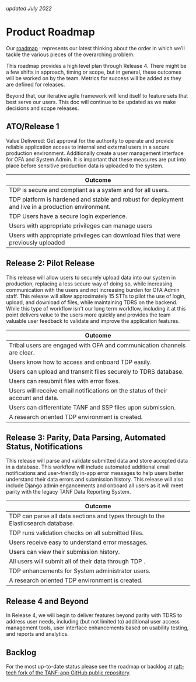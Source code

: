 _updated July 2022_
# Product Roadmap
Our [roadmap](https://app.mural.co/t/raft2792/m/raft2792/1649193957647/f8656ffaae4f5dfd47017eb981b04ff2ab7e792d?fromVisitorModal=true&sender=uc514273731b3f70763f30539) : represents our latest thinking about the order in which we’ll tackle the various pieces of the overarching problem.

This roadmap provides a high level plan through Release 4. There might be a few shifts in approach, timing or scope, but in general, these outcomes will be worked on by the team. Metrics for success will be added as they are defined for releases.

Beyond that, our iterative agile framework will lend itself to feature sets that best serve our users. This doc will continue to be updated as we make decisions and scope releases. 

## ATO/Release 1  
Value Delivered: Get approval for the authority to operate and provide reliable application access to internal and external users in a secure production environment. Additionally create a user management interface for OFA and System Admin. It is important that these measures are put into place before sensitive production data is uploaded to the system.

| Outcome | 
| -------- | 
| TDP is secure and compliant as a system and for all users. |
| TDP platform is hardened and stable and robust for deployment and live in a production environment. |
| TDP Users have a secure login experience. |
| Users with appropriate privileges can manage users | 
| Users with appropriate privileges can download files that were previously uploaded     |


## Release 2: Pilot Release
This release will allow users to securely upload data into our system in production, replacing a less secure way of doing so, while increasing communication with the users and not increasing burden for OFA Admin staff. This release will allow approximately 15 STTs to pilot the use of login, upload, and download of files, while maintaining TDRS on the backend. While this type of workflow isn't our long term workflow, including it at this point delivers value to the users more quickly and provides the team valuable user feedback to validate and improve the application features. 


| Outcome |
| -------- | 
| Tribal users are engaged with OFA and communication channels are clear. |
| Users know how to access and onboard TDP easily. |
| Users can upload and transmit files securely to TDRS database. |
| Users can resubmit files with error fixes. |
| Users will receive email notifications on the status of their account and data. |
| Users can differentiate TANF and SSP files upon submission. |
| A research oriented TDP environment is created. |



## Release 3: Parity, Data Parsing, Automated Status, Notifications
This release will parse and validate submitted data and store accepted data in a database. This workflow will include automated additional email notifications and user-friendly in-app error messages to help users better understand their data errors and submission history. This release will also include Django admin engancements and onboard all users as it will meet parity with the legacy TANF Data Reporting System.

| Outcome |
| -------- | 
| TDP can parse all data sections and types through to the Elasticsearch database. |
| TDP runs validation checks on all submitted files. |
| Users receive easy to understand error messages. |
| Users can view their submission history. |
| All users will submit all of their data through TDP . |
| TDP enhancements for System administrator users. |
| A research oriented TDP environment is created. |

## Release 4 and Beyond
In Release 4, we will begin to deliver features beyond parity with TDRS to address user needs, including (but not limited to) additional user access management tools, user interface enhancements based on usability testing, and reports and analytics. 

## Backlog
For the most up-to-date status please see the roadmap or backlog at [raft-tech fork of the TANF-app GitHub public repository](https://github.com/raft-tech/TANF-app/issues).
